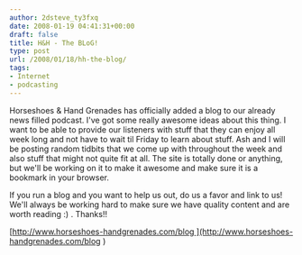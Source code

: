 ```yaml
---
author: 2dsteve_ty3fxq
date: 2008-01-19 04:41:31+00:00
draft: false
title: H&H - The BLoG!
type: post
url: /2008/01/18/hh-the-blog/
tags:
- Internet
- podcasting
---
```


Horseshoes & Hand Grenades has officially added a blog to our already news filled podcast. I've got some really awesome ideas about this thing. I want to be able to provide our listeners with stuff that they can enjoy all week long and not have to wait til Friday to learn about stuff. Ash and I will be posting random tidbits that we come up with throughout the week and also stuff that might not quite fit at all. The site is totally done or anything, but we'll be working on it to make it awesome and make sure it is a bookmark in your browser.

If you run a blog and you want to help us out, do us a favor and link to us! We'll always be working hard to make sure we have quality content and are worth reading :) . Thanks!!

[http://www.horseshoes-handgrenades.com/blog ](http://www.horseshoes-handgrenades.com/blog )
